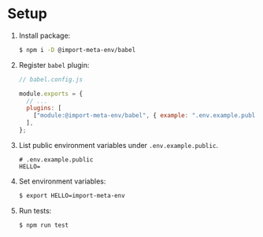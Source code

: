 # Setup

1. Install package:

   ```sh
   $ npm i -D @import-meta-env/babel
   ```

1. Register `babel` plugin:

   ```js
   // babel.config.js

   module.exports = {
     // ...
     plugins: [
       ["module:@import-meta-env/babel", { example: ".env.example.public" }],
     ],
   };
   ```

1. List public environment variables under `.env.example.public`.

   ```
   # .env.example.public
   HELLO=
   ```

1. Set environment variables:

   ```sh
   $ export HELLO=import-meta-env
   ```

1. Run tests:

   ```sh
   $ npm run test
   ```
